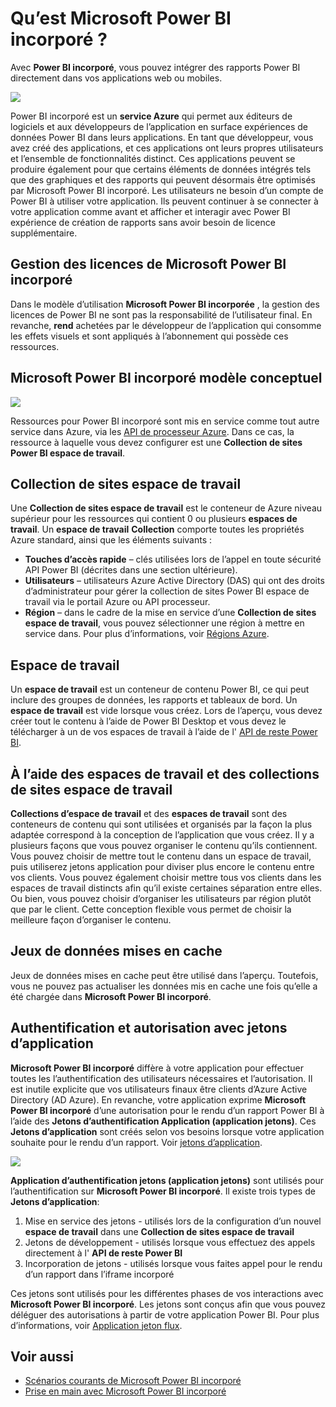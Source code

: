 <properties
   pageTitle="Qu’est Microsoft Power BI incorporé ?"
   description="Power BI incorporé vous permet d’intégrer des rapports Power BI dans vos applications web ou mobiles afin que vous n’avez pas besoin de créer des solutions personnalisées pour visualiser des données pour vos utilisateurs"
   services="power-bi-embedded"
   documentationCenter=""
   authors="guyinacube"
   manager="erikre"
   editor=""
   tags=""/>
<tags
   ms.service="power-bi-embedded"
   ms.devlang="NA"
   ms.topic="article"
   ms.tgt_pltfrm="NA"
   ms.workload="powerbi"
   ms.date="10/04/2016"
   ms.author="asaxton"/>

# <a name="what-is-microsoft-power-bi-embedded"></a>Qu’est Microsoft Power BI incorporé ?

Avec **Power BI incorporé**, vous pouvez intégrer des rapports Power BI directement dans vos applications web ou mobiles.

![](media\powerbi-embedded-whats-is\what-is.png)

Power BI incorporé est un **service Azure** qui permet aux éditeurs de logiciels et aux développeurs de l’application en surface expériences de données Power BI dans leurs applications. En tant que développeur, vous avez créé des applications, et ces applications ont leurs propres utilisateurs et l’ensemble de fonctionnalités distinct. Ces applications peuvent se produire également pour que certains éléments de données intégrés tels que des graphiques et des rapports qui peuvent désormais être optimisés par Microsoft Power BI incorporé. Les utilisateurs ne besoin d’un compte de Power BI à utiliser votre application. Ils peuvent continuer à se connecter à votre application comme avant et afficher et interagir avec Power BI expérience de création de rapports sans avoir besoin de licence supplémentaire.

## <a name="licensing-for-microsoft-power-bi-embedded"></a>Gestion des licences de Microsoft Power BI incorporé

Dans le modèle d’utilisation **Microsoft Power BI incorporée** , la gestion des licences de Power BI ne sont pas la responsabilité de l’utilisateur final.  En revanche, **rend** achetées par le développeur de l’application qui consomme les effets visuels et sont appliqués à l’abonnement qui possède ces ressources.

## <a name="microsoft-power-bi-embedded-conceptual-model"></a>Microsoft Power BI incorporé modèle conceptuel

![](media\powerbi-embedded-whats-is\model.png)

Ressources pour Power BI incorporé sont mis en service comme tout autre service dans Azure, via les [API de processeur Azure](https://msdn.microsoft.com/library/mt712306.aspx). Dans ce cas, la ressource à laquelle vous devez configurer est une **Collection de sites Power BI espace de travail**.

## <a name="workspace-collection"></a>Collection de sites espace de travail

Une **Collection de sites espace de travail** est le conteneur de Azure niveau supérieur pour les ressources qui contient 0 ou plusieurs **espaces de travail**.  Un **espace de travail** **Collection** comporte toutes les propriétés Azure standard, ainsi que les éléments suivants :

-   **Touches d’accès rapide** – clés utilisées lors de l’appel en toute sécurité API Power BI (décrites dans une section ultérieure).
-   **Utilisateurs** – utilisateurs Azure Active Directory (DAS) qui ont des droits d’administrateur pour gérer la collection de sites Power BI espace de travail via le portail Azure ou API processeur.
-   **Région** – dans le cadre de la mise en service d’une **Collection de sites espace de travail**, vous pouvez sélectionner une région à mettre en service dans. Pour plus d’informations, voir [Régions Azure](https://azure.microsoft.com/regions/).

## <a name="workspace"></a>Espace de travail

Un **espace de travail** est un conteneur de contenu Power BI, ce qui peut inclure des groupes de données, les rapports et tableaux de bord. Un **espace de travail** est vide lorsque vous créez. Lors de l’aperçu, vous devez créer tout le contenu à l’aide de Power BI Desktop et vous devez le télécharger à un de vos espaces de travail à l’aide de l' [API de reste Power BI](http://docs.powerbi.apiary.io/reference).

## <a name="using-workspace-collections-and-workspaces"></a>À l’aide des espaces de travail et des collections de sites espace de travail
**Collections d’espace de travail** et des **espaces de travail** sont des conteneurs de contenu qui sont utilisées et organisés par la façon la plus adaptée correspond à la conception de l’application que vous créez. Il y a plusieurs façons que vous pouvez organiser le contenu qu’ils contiennent. Vous pouvez choisir de mettre tout le contenu dans un espace de travail, puis utiliserez jetons application pour diviser plus encore le contenu entre vos clients. Vous pouvez également choisir mettre tous vos clients dans les espaces de travail distincts afin qu’il existe certaines séparation entre elles. Ou bien, vous pouvez choisir d’organiser les utilisateurs par région plutôt que par le client. Cette conception flexible vous permet de choisir la meilleure façon d’organiser le contenu.

## <a name="cached-datasets"></a>Jeux de données mises en cache

Jeux de données mises en cache peut être utilisé dans l’aperçu.  Toutefois, vous ne pouvez pas actualiser les données mis en cache une fois qu’elle a été chargée dans **Microsoft Power BI incorporé**.

## <a name="authentication-and-authorization-with-app-tokens"></a>Authentification et autorisation avec jetons d’application

**Microsoft Power BI incorporé** diffère à votre application pour effectuer toutes les l’authentification des utilisateurs nécessaires et l’autorisation. Il est inutile explicite que vos utilisateurs finaux être clients d’Azure Active Directory (AD Azure).  En revanche, votre application exprime **Microsoft Power BI incorporé** d’une autorisation pour le rendu d’un rapport Power BI à l’aide des **Jetons d’authentification Application (application jetons)**.  Ces **Jetons d’application** sont créés selon vos besoins lorsque votre application souhaite pour le rendu d’un rapport.  Voir [jetons d’application](power-bi-embedded-get-started-sample.md#key-flow).

![](media\powerbi-embedded-whats-is\app-tokens.png)

**Application d’authentification jetons (application jetons)** sont utilisés pour l’authentification sur **Microsoft Power BI incorporé**.  Il existe trois types de **Jetons d’application**:

1.  Mise en service des jetons - utilisés lors de la configuration d’un nouvel **espace de travail** dans une **Collection de sites espace de travail**
2.  Jetons de développement - utilisés lorsque vous effectuez des appels directement à l' **API de reste Power BI**
3.  Incorporation de jetons - utilisés lorsque vous faites appel pour le rendu d’un rapport dans l’iframe incorporé

Ces jetons sont utilisés pour les différentes phases de vos interactions avec **Microsoft Power BI incorporé**.  Les jetons sont conçus afin que vous pouvez déléguer des autorisations à partir de votre application Power BI. Pour plus d’informations, voir [Application jeton flux](power-bi-embedded-app-token-flow.md).

## <a name="see-also"></a>Voir aussi
- [Scénarios courants de Microsoft Power BI incorporé](power-bi-embedded-scenarios.md)
- [Prise en main avec Microsoft Power BI incorporé](power-bi-embedded-get-started.md)
